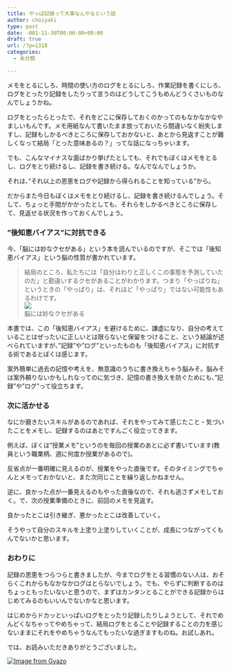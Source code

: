 ```yaml
---
title: やっぱ記録って大事なんやなという話
author: choiyaki
type: post
date: -001-11-30T00:00:00+00:00
draft: true
url: /?p=1318
categories:
  - 未分類

---
```

メモをとるにしろ、時間の使い方のログをとるにしろ、作業記録を書くにしろ、ログをとったり記録をしたりって言うのはどうしてこうもめんどうくさいものなんでしょうかね。

ログをとったらとったで、それをどこに保存しておくのかってのもなかなかなやましいもんです。メモ用紙なんて書いたまま放っておいたら間違いなく紛失しますし、記録もしかるべきところに保存しておかないと、あとから見返すことが難しくなって結局「とった意味あるの？」ってな話になっちゃいます。

でも、こんなマイナスな面ばかり挙げたとしても、それでもぼくはメモをとるし、ログをとり続けるし、記録を書き続ける。なんでなんでしょうか。

それは、”それ以上の恩恵をログや記録から得られることを知っている”から。

だからまた今日もぼくはメモをとり続けるし、記録を書き続けるんでしょう。そして、ちょっと手間がかかったとしても、それらをしかるべきところに保存して、見返せる状況を作っておくんでしょう。

### ”後知恵バイアス”に対抗できる

今、「脳には妙なクセがある」という本を読んでいるのですが、そこでは「後知恵バイアス」という脳の性質が書かれています。

> 結局のところ、私たちには「自分はわりと正しくこの事態を予測していたのだ」と勘違いするクセがあることがわかります。つまり「やっぱりね」というときの「やっぱり」は、それほど「やっぱり」ではない可能性もあるわけです。  
> <a target="_blank" href="https://www.amazon.co.jp/gp/product/B00CU5JXME/ref=as_li_tl?ie=UTF8&#038;camp=247&#038;creative=1211&#038;creativeASIN=B00CU5JXME&#038;linkCode=as2&#038;tag=choiyaki81-22&#038;linkId=0ac9e203f04dad9ef6ca78e3d512c4fe" rel="noopener"><img border="0" src="//ws-fe.amazon-adsystem.com/widgets/q?_encoding=UTF8&#038;MarketPlace=JP&#038;ASIN=B00CU5JXME&#038;ServiceVersion=20070822&#038;ID=AsinImage&#038;WS=1&#038;Format=_SL250_&#038;tag=choiyaki81-22" /></a>  
> 脳には妙なクセがある 

本書では、この「後知恵バイアス」を避けるために、謙虚になり、自分の考えていることはぜったいに正しいとは限らないと保留をつけること、という結論が述べられていますが、”記録”や”ログ”といったものも「後知恵バイアス」に対抗する術であるとぼくは感じます。

案外簡単に過去の記憶や考えを、無意識のうちに書き換えちゃう脳みそ。脳みそは案外頼りないかもしれなってのに気づき、記憶の書き換えを防ぐためにも、”記録”や”ログ”って役立ちます。

### 次に活かせる

なにか磨きたいスキルがあるのであれば、それをやってみて感じたこと・気づいたことをメモし、記録するのはあとですんごく役立ってきます。

例えば、ぼくは&#8221;授業メモ&#8221;というのを毎回の授業のあとに必ず書いています(教員という職業柄、週に何度か授業があるので)。

反省点が一番明確に見えるのが、授業をやった直後です。そのタイミングでちゃんとメモっておかないと、また次同じことを繰り返しかねません。

逆に、良かった点が一番見えるのもやった直後なので、それも逃さずメモしておく。で、次の授業準備のときに、前回のメモを見返す。

良かったとこは引き継ぎ、悪かったとこは改善していく。

そうやって自分のスキルを上塗り上塗りしていくことが、成長につながってくもんでないかと思います。

### おわりに

記録の恩恵をつらつらと書きましたが、今までログをとる習慣のない人は、おそらくこれからもなかなかログはとらないでしょう。でも、やらずに判断するのはちょっともったいないと思うので、まずはカンタンとることができる記録からはじめてみるのもいいんでないかなと思います。

はじめからドカッといっぱいログをとったり記録したりしようとして、それでめんどくなちゃってやめちゃって、結局ログをとることや記録することの力を感じないままにそれをやめちゃうなんてもったいな過ぎますものね。お試しあれ。

では、お読みいただきありがとうございました。

[<img src="https://i2.wp.com/i.gyazo.com/0d641032c52d3eeba1a25116da15b919.jpg?w=660&#038;ssl=1" alt="Image from Gyazo" data-recalc-dims="1" />][1]

 [1]: https://gyazo.com/0d641032c52d3eeba1a25116da15b919